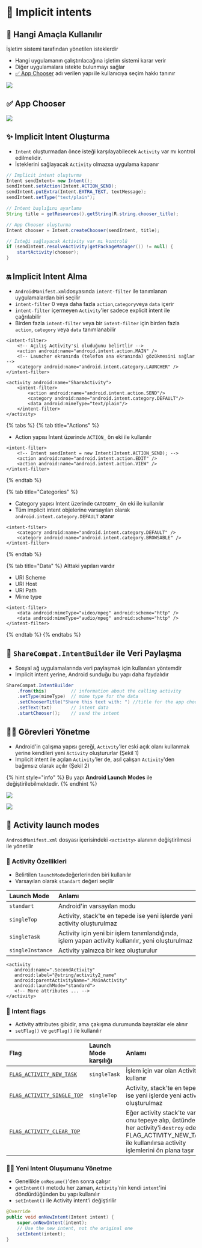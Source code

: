 # 🏹 Implicit intents

## 🎯 Hangi Amaçla Kullanılır

İşletim sistemi tarafından yönetilen isteklerdir

* Hangi uygulamanın çalıştırılacağına işletim sistemi karar verir
* Diğer uygulamalara istekte bulunmayı sağlar
* [✅ App Chooser](implicit-intents.md#app-chooser) adı verilen yapı ile kullanıcıya seçim hakkı tanınır

![](../.gitbook/assets/image%20%289%29.png)

## ✅ App Chooser

![](../.gitbook/assets/image%20%2820%29.png)

## 

## ✨ Implicit Intent Oluşturma

* `Intent` oluşturmadan önce isteği karşılayabilecek `Activity` var mı kontrol edilmelidir.
* İsteklerini sağlayacak `Activity` olmazsa uygulama kapanır

```java
// Implicit intent oluşturma
Intent sendIntent= new Intent();
sendIntent.setAction(Intent.ACTION_SEND);
sendIntent.putExtra(Intent.EXTRA_TEXT, textMessage);
sendIntent.setType("text/plain");

// Intent başlığını ayarlama
String title = getResources().getString(R.string.chooser_title);

// App Chooser oluşturma
Intent chooser = Intent.createChooser(sendIntent, title);

// İsteği sağlayacak Activity var mı kontrolü
if (sendIntent.resolveActivity(getPackageManager()) != null) {
    startActivity(chooser);
}
```

## 🔛 Implicit Intent Alma

* `AndroidManifest.xml`dosyasında `intent-filter` ile tanımlanan uygulamalardan biri seçilir
* `intent-filter` 0 veya daha fazla `action`,`category`veya `data` içerir
* `intent-filter` içermeyen `Activity`'ler sadece explicit intent ile çağrılabilir
* Birden fazla `intent-filter` veya bir `intent-filter` için birden fazla `action`, `category` veya `data` tanımlanabilir

```markup
<intent-filter>
    <!-- Açılış Activity'si oluduğunu belirtlir -->
    <action android:name="android.intent.action.MAIN" />
    <!-- Launcher ekranında (telefon ana ekranında) gözükmesini sağlar -->
    <category android:name="android.intent.category.LAUNCHER" />
</intent-filter>
```

```markup
<activity android:name="ShareActivity">
    <intent-filter>
        <action android:name="android.intent.action.SEND"/>
        <category android:name="android.intent.category.DEFAULT"/>
        <data android:mimeType="text/plain"/>
    </intent-filter>
</activity>
```

{% tabs %}
{% tab title="Actions" %}
* Action yapısı Intent üzerinde `ACTION_` ön eki ile kullanılır

```markup
<intent-filter>
    <!-- Intent sendIntent = new Intent(Intent.ACTION_SEND); -->
    <action android:name="android.intent.action.EDIT" />
    <action android:name="android.intent.action.VIEW" />
</intent-filter>
```
{% endtab %}

{% tab title="Categories" %}
* Category yapısı Intent üzerinde `CATEGORY_` ön eki ile kullanılır
* Tüm implicit intent objelerine varsayılan olarak `android.intent.category.DEFAULT` atanır

```markup
<intent-filter>
    <category android:name="android.intent.category.DEFAULT" />
    <category android:name="android.intent.category.BROWSABLE" />
</intent-filter>
```
{% endtab %}

{% tab title="Data" %}
Alttaki yapıları vardır

* URI Scheme
* URI Host
* URI Path
* Mime type

```markup
<intent-filter>
    <data android:mimeType="video/mpeg" android:scheme="http" />
    <data android:mimeType="audio/mpeg" android:scheme="http" />
</intent-filter>
```
{% endtab %}
{% endtabs %}

## 🔀 `ShareCompat.IntentBuilder` ile Veri Paylaşma

* Sosyal ağ uygulamalarında veri paylaşmak için kullanılan yöntemdir
* Implicit intent yerine, Android sunduğu bu yapı daha faydalıdır

```java
ShareCompat.IntentBuilder
    .from(this)         // information about the calling activity
    .setType(mimeType)  // mime type for the data
    .setChooserTitle("Share this text with: ") //title for the app chooser
    .setText(txt)       // intent data
    .startChooser();    // send the intent
```

## 👨‍💼 Görevleri Yönetme

* Android'in çalışma yapısı gereği, `Activity`'ler eski açık olanı kullanmak yerine kendileri yeni `Activity` oluştururlar \(Şekil 1\)
* Implicit intent ile açılan `Activity`'ler de, asıl çalışan `Activity`'den bağımsız olarak açılır \(Şekil 2\)

{% hint style="info" %}
Bu yapı **Android Launch Modes** ile değiştirilebilmektedir.
{% endhint %}

![](../.gitbook/assets/image%20%286%29.png)

![](../.gitbook/assets/image%20%281%29.png)

## 🏁 Activity launch modes

`AndroidManifest.xml` dosyası içerisindeki `<activity>` alanının değiştirilmesi ile yönetilir

### 💠 Activity Özellikleri

* Belirtilen `launchMode`değerlerinden biri kullanılır
* Varsayılan olarak `standart` değeri seçilir

| Launch Mode | Anlamı |
| :--- | :--- |
| `standart` | Android'in varsayılan modu |
| `singleTop` | Activity, stack'te en tepede ise yeni işlerde yeni activity oluşturulmaz |
| `singleTask` | Activity için yeni bir işlem tanımlandığında, işlem yapan activity kullanılır, yeni oluşturulmaz |
| `singleInstance` | Activity yalnızca bir kez oluşturulur |

```markup
<activity
   android:name=".SecondActivity"
   android:label="@string/activity2_name"
   android:parentActivityName=".MainActivity"
   android:launchMode="standard">
   <!-- More attributes ... -->
</activity>
```

### 🏴 Intent flags

* Activity attributes gibidir, ama çakışma durumunda bayraklar ele alınır
* `setFlag()` ve `getFlag()` ile kullanılır

| Flag | Launch Mode karşılığı | Anlamı |
| :--- | :--- | :--- |
| [`FLAG_ACTIVITY_NEW_TASK`](https://developer.android.com/reference/android/content/Intent.html#FLAG_ACTIVITY_NEW_TASK) | `singleTask` | İşlem için var olan Activity'i kullanır |
| [`FLAG_ACTIVITY_SINGLE_TOP`](https://developer.android.com/reference/android/content/Intent.html#FLAG_ACTIVITY_SINGLE_TOP) | `singleTop` | Activity, stack'te en tepede ise yeni işlerde yeni activity oluşturulmaz |
| [`FLAG_ACTIVITY_CLEAR_TOP`](https://developer.android.com/reference/android/content/Intent.html#FLAG_ACTIVITY_CLEAR_TOP) |  | Eğer activity stack'te varsa, onu tepeye alıp, üstündeki her activity'i `destroy` eder. FLAG\_ACTIVITY\_NEW\_TASK ile kullanılırsa activity işlemlerini ön plana taşır |

### ‍👨‍💼 Yeni Intent Oluşumunu Yönetme

* Genellikle `onResume()`'den sonra çalışır
* `getIntent()` metodu her zaman, `Activity`'nin kendi `intent`'ini döndürdüğünden bu yapı kullanılır
* `setIntent()` ile Activity intent'i değiştirilir

```java
@Override 
public void onNewIntent(Intent intent) { 
    super.onNewIntent(intent); 
    // Use the new intent, not the original one
    setIntent(intent); 
}
```



